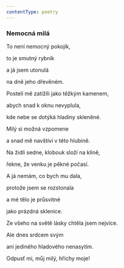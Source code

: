 ```yaml
---
contentType: poetry
---
```


<section>

### Nemocná milá

To není nemocný pokojík,

to je smutný rybník

a já jsem utonulá

na dně jeho dřevěném.

Postelí mě zatížili jako těžkým kamenem,

abych snad k oknu nevyplula,

kde nebe se dotýká hladiny skleněné.

Milý si možná vzpomene

a snad mě navštíví v této hlubině.

Na židli sedne, klobouk složí na klíně,

řekne, že venku je pěkné počasí.

A já nemám, co bych mu dala,

protože jsem se rozstonala

a mé tělo je průsvitné

jako prázdná sklenice.

Ze všeho na světě lásky chtěla jsem nejvíce.

Ale dnes srdcem svým

ani jediného hladového nenasytím.

Odpusť mi, můj milý, hříchy moje!

</section>

